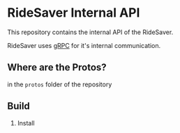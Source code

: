 # RideSaver Internal API

This repository contains the internal API of the RideSaver.

RideSaver uses [gRPC](https://grpc.io) for it's internal communication.

## Where are the Protos?
in the `protos` folder of the repository

## Build
1. Install 